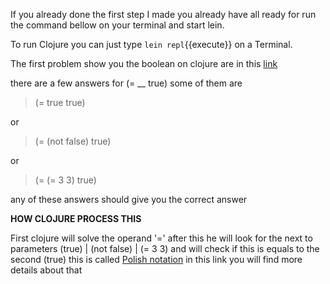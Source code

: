 If you already done the first step I made you already have all ready for run the command bellow on your terminal and start lein.

To run Clojure you can just type `lein repl`{{execute}} on a Terminal.

The first problem show you the boolean on clojure are in this [link](https://www.4clojure.com/problem/1)

there are a few answers for (= __ true) some of them are

> (= true true)
 
 or
 
> (= (not false) true)

or 

> (= (= 3 3) true)


any of these answers should give you the correct answer

**HOW CLOJURE PROCESS THIS** 

First clojure will solve the operand '=' after this he will look for 
the next to parameters (true) | (not false) | (= 3 3) and will
check if this is equals to the second (true) this is called [Polish notation](https://en.wikipedia.org/wiki/Polish_notation)
in this link you will find more details about that